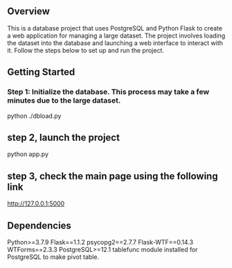 ## Overview

This is a database project that uses PostgreSQL and Python Flask to create a web application for managing a large dataset. The project involves loading the dataset into the database and launching a web interface to interact with it. Follow the steps below to set up and run the project.

## Getting Started

### Step 1: Initialize the database. This process may take a few minutes due to the large dataset.
python ./dbload.py

## step 2, launch the project
python app.py

## step 3, check the main page using the following link
http://127.0.0.1:5000

## Dependencies
Python>=3.7.9
Flask==1.1.2
psycopg2==2.7.7
Flask-WTF==0.14.3
WTForms==2.3.3
PostgreSQL>=12.1
tablefunc module installed for PostgreSQL to make pivot table.